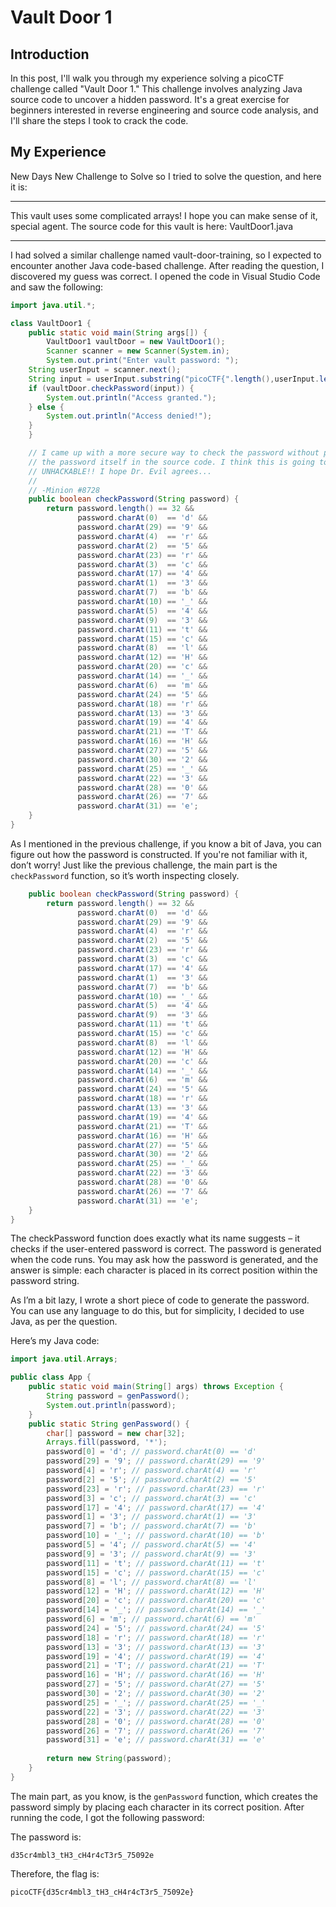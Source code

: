# Vault Door 1

## Introduction

In this post, I'll walk you through my experience solving a picoCTF challenge called "Vault Door 1." This challenge involves analyzing Java source code to uncover a hidden password. It's a great exercise for beginners interested in reverse engineering and source code analysis, and I'll share the steps I took to crack the code.

## My Experience

New Days New Challenge to Solve so  I tried to solve the question, and here it is:

<hr/>
This vault uses some complicated arrays! I hope you can make sense of it, special agent. The source code for this vault is here: VaultDoor1.java
<hr/>

I had solved a similar challenge named vault-door-training, so I expected to encounter another Java code-based challenge. After reading the question, I discovered my guess was correct. I opened the code in Visual Studio Code and saw the following:

``` java
import java.util.*;

class VaultDoor1 {
    public static void main(String args[]) {
        VaultDoor1 vaultDoor = new VaultDoor1();
        Scanner scanner = new Scanner(System.in);
        System.out.print("Enter vault password: ");
	String userInput = scanner.next();
	String input = userInput.substring("picoCTF{".length(),userInput.length()-1);
	if (vaultDoor.checkPassword(input)) {
	    System.out.println("Access granted.");
	} else {
	    System.out.println("Access denied!");
	}
    }

    // I came up with a more secure way to check the password without putting
    // the password itself in the source code. I think this is going to be
    // UNHACKABLE!! I hope Dr. Evil agrees...
    //
    // -Minion #8728
    public boolean checkPassword(String password) {
        return password.length() == 32 &&
               password.charAt(0)  == 'd' &&
               password.charAt(29) == '9' &&
               password.charAt(4)  == 'r' &&
               password.charAt(2)  == '5' &&
               password.charAt(23) == 'r' &&
               password.charAt(3)  == 'c' &&
               password.charAt(17) == '4' &&
               password.charAt(1)  == '3' &&
               password.charAt(7)  == 'b' &&
               password.charAt(10) == '_' &&
               password.charAt(5)  == '4' &&
               password.charAt(9)  == '3' &&
               password.charAt(11) == 't' &&
               password.charAt(15) == 'c' &&
               password.charAt(8)  == 'l' &&
               password.charAt(12) == 'H' &&
               password.charAt(20) == 'c' &&
               password.charAt(14) == '_' &&
               password.charAt(6)  == 'm' &&
               password.charAt(24) == '5' &&
               password.charAt(18) == 'r' &&
               password.charAt(13) == '3' &&
               password.charAt(19) == '4' &&
               password.charAt(21) == 'T' &&
               password.charAt(16) == 'H' &&
               password.charAt(27) == '5' &&
               password.charAt(30) == '2' &&
               password.charAt(25) == '_' &&
               password.charAt(22) == '3' &&
               password.charAt(28) == '0' &&
               password.charAt(26) == '7' &&
               password.charAt(31) == 'e';
    }
}
```
As I mentioned in the previous challenge, if you know a bit of Java, you can figure out how the password is constructed. If you're not familiar with it, don’t worry! Just like the previous challenge, the main part is the `checkPassword` function, so it’s worth inspecting closely.

``` java
    public boolean checkPassword(String password) {
        return password.length() == 32 &&
               password.charAt(0)  == 'd' &&
               password.charAt(29) == '9' &&
               password.charAt(4)  == 'r' &&
               password.charAt(2)  == '5' &&
               password.charAt(23) == 'r' &&
               password.charAt(3)  == 'c' &&
               password.charAt(17) == '4' &&
               password.charAt(1)  == '3' &&
               password.charAt(7)  == 'b' &&
               password.charAt(10) == '_' &&
               password.charAt(5)  == '4' &&
               password.charAt(9)  == '3' &&
               password.charAt(11) == 't' &&
               password.charAt(15) == 'c' &&
               password.charAt(8)  == 'l' &&
               password.charAt(12) == 'H' &&
               password.charAt(20) == 'c' &&
               password.charAt(14) == '_' &&
               password.charAt(6)  == 'm' &&
               password.charAt(24) == '5' &&
               password.charAt(18) == 'r' &&
               password.charAt(13) == '3' &&
               password.charAt(19) == '4' &&
               password.charAt(21) == 'T' &&
               password.charAt(16) == 'H' &&
               password.charAt(27) == '5' &&
               password.charAt(30) == '2' &&
               password.charAt(25) == '_' &&
               password.charAt(22) == '3' &&
               password.charAt(28) == '0' &&
               password.charAt(26) == '7' &&
               password.charAt(31) == 'e';
    }
}
```

The checkPassword function does exactly what its name suggests – it checks if the user-entered password is correct. The password is generated when the code runs. You may ask how the password is generated, and the answer is simple: each character is placed in its correct position within the password string.

As I’m a bit lazy, I wrote a short piece of code to generate the password. You can use any language to do this, but for simplicity, I decided to use Java, as per the question.

Here’s my Java code:

``` java
import java.util.Arrays;

public class App {
    public static void main(String[] args) throws Exception {
        String password = genPassword();
        System.out.println(password);
    }
    public static String genPassword() {
        char[] password = new char[32];
        Arrays.fill(password, '*');
        password[0] = 'd'; // password.charAt(0) == 'd'
        password[29] = '9'; // password.charAt(29) == '9'
        password[4] = 'r'; // password.charAt(4) == 'r'
        password[2] = '5'; // password.charAt(2) == '5'
        password[23] = 'r'; // password.charAt(23) == 'r'
        password[3] = 'c'; // password.charAt(3) == 'c'
        password[17] = '4'; // password.charAt(17) == '4'
        password[1] = '3'; // password.charAt(1) == '3'
        password[7] = 'b'; // password.charAt(7) == 'b'
        password[10] = '_'; // password.charAt(10) == 'b'
        password[5] = '4'; // password.charAt(5) == '4'
        password[9] = '3'; // password.charAt(9) == '3'
        password[11] = 't'; // password.charAt(11) == 't'
        password[15] = 'c'; // password.charAt(15) == 'c'
        password[8] = 'l'; // password.charAt(8) == 'l'
        password[12] = 'H'; // password.charAt(12) == 'H'
        password[20] = 'c'; // password.charAt(20) == 'c'
        password[14] = '_'; // password.charAt(14) == '_'
        password[6] = 'm'; // password.charAt(6) == 'm'
        password[24] = '5'; // password.charAt(24) == '5'
        password[18] = 'r'; // password.charAt(18) == 'r'
        password[13] = '3'; // password.charAt(13) == '3'
        password[19] = '4'; // password.charAt(19) == '4'
        password[21] = 'T'; // password.charAt(21) == 'T'
        password[16] = 'H'; // password.charAt(16) == 'H'
        password[27] = '5'; // password.charAt(27) == '5'
        password[30] = '2'; // password.charAt(30) == '2'
        password[25] = '_'; // password.charAt(25) == '_'
        password[22] = '3'; // password.charAt(22) == '3'
        password[28] = '0'; // password.charAt(28) == '0'
        password[26] = '7'; // password.charAt(26) == '7'
        password[31] = 'e'; // password.charAt(31) == 'e'
    
        return new String(password);
    }
}

```

The main part, as you know, is the `genPassword` function, which creates the password simply by placing each character in its correct position. After running the code, I got the following password:

The password is:
```
d35cr4mbl3_tH3_cH4r4cT3r5_75092e
```

Therefore, the flag is:
```
picoCTF{d35cr4mbl3_tH3_cH4r4cT3r5_75092e}
```
